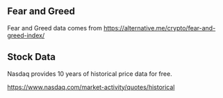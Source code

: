 ## Fear and Greed
Fear and Greed data comes from https://alternative.me/crypto/fear-and-greed-index/

## Stock Data
Nasdaq provides 10 years of historical price data for free.

https://www.nasdaq.com/market-activity/quotes/historical